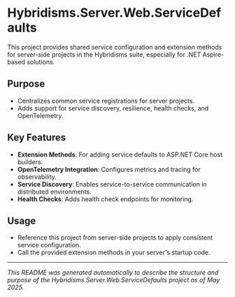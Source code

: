 # Hybridisms.Server.Web.ServiceDefaults

This project provides shared service configuration and extension methods for server-side projects in the Hybridisms suite, especially for .NET Aspire-based solutions.

## Purpose
- Centralizes common service registrations for server projects.
- Adds support for service discovery, resilience, health checks, and OpenTelemetry.

## Key Features
- **Extension Methods**: For adding service defaults to ASP.NET Core host builders.
- **OpenTelemetry Integration**: Configures metrics and tracing for observability.
- **Service Discovery**: Enables service-to-service communication in distributed environments.
- **Health Checks**: Adds health check endpoints for monitoring.

## Usage
- Reference this project from server-side projects to apply consistent service configuration.
- Call the provided extension methods in your server's startup code.

---
*This README was generated automatically to describe the structure and purpose of the Hybridisms.Server.Web.ServiceDefaults project as of May 2025.*
